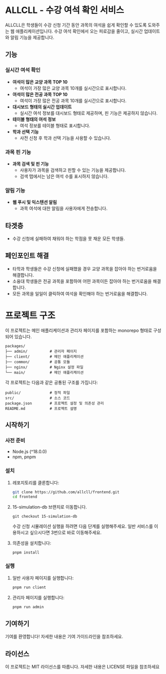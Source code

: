 # ALLCLL - 수강 여석 확인 서비스

ALLCLL은 학생들이 수강 신청 기간 동안 과목의 여석을 쉽게 확인할 수 있도록 도와주는 웹 애플리케이션입니다. 수강 여석 확인에서 오는 피로감을 줄이고, 실시간 업데이트와 알림 기능을 제공합니다.

## 기능

### 실시간 여석 확인
- **여석이 많은 교양 과목 TOP 10**
    - 여석이 가장 많은 교양 과목 10개를 실시간으로 표시합니다.
- **여석이 많은 전공 과목 TOP 10**
    - 여석이 가장 많은 전공 과목 10개를 실시간으로 표시합니다.
- **대시보드 형태의 실시간 업데이트**
    - 실시간 여석 정보를 대시보드 형태로 제공하며, 핀 기능은 제공하지 않습니다.
- **테이블 형태의 여석 정보**
    - 여석 정보를 테이블 형태로 표시합니다.
- **학과 선택 기능**
    - 사전 신청 후 학과 선택 기능을 사용할 수 있습니다.

### 과목 핀 기능
- **과목 검색 및 핀 기능**
    - 사용자가 과목을 검색하고 핀할 수 있는 기능을 제공합니다.
    - 검색 탭에서는 남은 여석 수를 표시하지 않습니다.

### 알림 기능
- **웹 푸시 및 익스텐션 알림**
    - 과목 여석에 대한 알림을 사용자에게 전송합니다.

## 타겟층
- 수강 신청에 실패하여 채워야 하는 학점을 못 채운 모든 학생들.

## 페인포인트 해결
- 타학과 학생들은 수강 신청에 실패했을 경우 교양 과목을 잡아야 하는 번거로움을 해결합니다.
- 소융대 학생들은 전공 과목을 포함하여 어떤 과목이든 잡아야 하는 번거로움을 해결합니다.
- 모든 과목을 일일이 클릭하여 여석을 확인해야 하는 번거로움을 해결합니다.

# 프로젝트 구조

이 프로젝트는 메인 애플리케이션과 관리자 페이지를 포함하는 monorepo 형태로 구성되어 있습니다.

```plaintext
packages/
├── admin/          # 관리자 페이지
├── client/         # 메인 애플리케이션
├── common/         # 공통 모듈
├── nginx/          # Nginx 설정 파일
└── main/           # 메인 애플리케이션
```

각 프로젝트는 다음과 같은 공통된 구조를 가집니다:  

```plaintext
public/             # 정적 파일
src/                # 소스 코드
package.json        # 프로젝트 설정 및 의존성 관리
README.md           # 프로젝트 설명
```

## 시작하기

### 사전 준비
- Node.js (^18.0.0)
- npm, pnpm


### 설치

1. 레포지토리를 클론합니다:

   ```sh
   git clone https://github.com/allcll/frontend.git
   cd frontend
   ```

2. 15-simulation-db 브랜치로 이동합니다.

   ```
   git checkout 15-simulation-db
   ```
   수강 신청 시뮬레이션 실행을 하려면 다음 단계를 실행해주세요.
   일반 서비스를 이용하시고 싶으시다면 3번으로 바로 이동해주세요.

3. 의존성을 설치합니다:
   ```sh
   pnpm install
   ```

### 실행
1. 일반 사용자 페이지를 실행합니다:
    ```sh
    pnpm run client
    ```
2. 관리자 페이지를 실행합니다:
    ```sh
    pnpm run admin
   ```

## 기여하기
기여를 환영합니다! 자세한 내용은 기여 가이드라인을 참조하세요.  

## 라이선스
이 프로젝트는 MIT 라이선스를 따릅니다. 자세한 내용은 LICENSE 파일을 참조하세요
